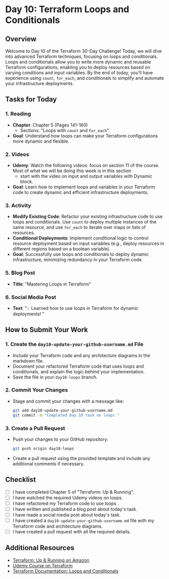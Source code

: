 # Day 10: Terraform Loops and Conditionals

## Overview

Welcome to Day 10 of the Terraform 30-Day Challenge! Today, we will dive into advanced Terraform techniques, focusing on loops and conditionals. Loops and conditionals allow you to write more dynamic and reusable Terraform configurations, enabling you to deploy resources based on varying conditions and input variables. By the end of today, you’ll have experience using `count`, `for_each`, and conditionals to simplify and automate your infrastructure deployments.

## Tasks for Today

### 1. **Reading**
   - **Chapter**: Chapter 5 (Pages 141-160)
     - Sections: "Loops with `count` and `for_each`".
   - **Goal**: Understand how loops can make your Terraform configurations more dynamic and flexible.

### 2. **Videos**
   - **Udemy**: Watch the following videos: focus on section 11 of the course. Most of what we will be doing this week is in this section
     - start with the video on input and output variables with Dynamic block. 
   - **Goal**: Learn how to implement loops and variables  in your Terraform code to create dynamic and efficient infrastructure deployments.

### 3. **Activity**
   - **Modify Existing Code**: Refactor your existing infrastructure code to use loops and conditionals. Use `count` to deploy multiple instances of the same resource, and use `for_each` to iterate over maps or lists of resources.
   - **Conditional Deployments**: Implement conditional logic to control resource deployment based on input variables (e.g., deploy resources in different regions based on a boolean variable).
   - **Goal**: Successfully use loops and conditionals to deploy dynamic infrastructure, minimizing redundancy in your Terraform code.


### 5. **Blog Post**
   - **Title**: "Mastering Loops  in Terraform"

### 6. **Social Media Post**
   - **Text**: "💡 Learned how to use loops  in Terraform for dynamic deployments! "

## How to Submit Your Work

### 1. **Create the `day10-update-your-github-username.md` File**
   - Include your Terraform code and any architecture diagrams in the markdown file.
   - Document your refactored Terraform code that uses loops and conditionals, and explain the logic behind your implementation.
   - Save the file in your `day10-loops` branch.

### 2. **Commit Your Changes**
   - Stage and commit your changes with a message like:
     ```bash
     git add day10-update-your-github-username.md
     git commit -m "Completed Day 10 task on loops "
     ```

### 3. **Create a Pull Request**
   - Push your changes to your GitHub repository:
     ```bash
     git push origin day10-loops
     ```
   - Create a pull request using the provided template and include any additional comments if necessary.

## Checklist

- [ ] I have completed Chapter 5 of "Terraform: Up & Running".
- [ ] I have watched the required Udemy videos on loops.
- [ ] I have refactored my Terraform code to use loops .
- [ ] I have written and published a blog post about today's task.
- [ ] I have made a social media post about today's task.
- [ ] I have created a `day10-update-your-github-username.md` file with my Terraform code and architecture diagrams.
- [ ] I have created a pull request with all the required details.

## Additional Resources

- [Terraform: Up & Running on Amazon](https://www.amazon.com/Terraform-Running-Infrastructure-Configuration-Management/dp/1492046906)
- [Udemy Course on Terraform](https://www.udemy.com/course/terraform/)
- [Terraform Documentation: Loops and Conditionals](https://www.terraform.io/docs/language/expressions/for.html)

